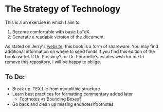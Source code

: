 # The Strategy of Technology
This is a an exercise in which I aim to 
  1. Become comfortable with basic LaTeX. 
  2. Generate a readable version of the document.

As stated on Jerry's [website](https://www.jerrypournelle.com/slowchange/Strat.html), this book is a form of shareware. You may find additional information on where to send funds if you find this edition of the book useful. If Dr. Possony's or Dr. Pournelle's estates wish for me to remove this repository, I will be happy to oblige.

## To Do:
  - Break up .TEX file from monolithic structure
  - Learn best practices for formatting commentary added later
    - Footnotes vs Bounding Boxes?
  - Go back and clean up missing endnotes/footnotes
